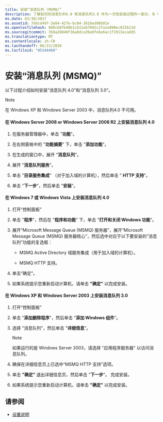 ```yaml
---
title: 安装“消息队列 (MSMQ)”
description: 了解如何将消息队列4.0 和消息队列3.0 作为一次性安装过程的一部分，与 WFC 示例一起使用。
ms.date: 03/30/2017
ms.assetid: 7ddcd497-3e04-427e-bc04-3610ad98b01e
ms.openlocfilehash: 0d0cb87b40b1cb11eb7692c2fa1e890ec815b13d
ms.sourcegitcommit: 358a28048f36a8dca39a9fe6e6ac1f1913acadd5
ms.translationtype: MT
ms.contentlocale: zh-CN
ms.lasthandoff: 06/23/2020
ms.locfileid: "85244460"
---
```

# <a name="installing-message-queuing-msmq"></a>安装“消息队列 (MSMQ)”
以下过程介绍如何安装“消息队列 4.0”和“消息队列 3.0”。  
  
> [!NOTE]
> 在 Windows XP 和 Windows Server 2003 中，消息队列4.0 不可用。  
  
#### <a name="to-install-message-queuing-40-on-windows-server-2008-or-windows-server-2008-r2"></a>在 Windows Server 2008 or Windows Server 2008 R2 上安装消息队列 4.0  
  
1. 在服务器管理器中，单击 "**功能**"。  
  
2. 在右侧窗格中的 "**功能摘要**" 下，单击 "**添加功能**"。  
  
3. 在生成的窗口中，展开 "**消息队列**"。  
  
4. 展开 "**消息队列服务**"。  
  
5. 单击 "**目录服务集成**" （对于加入域的计算机），然后单击 " **HTTP 支持**"。  
  
6. 单击 "**下一步**"，然后单击 "**安装**"。  
  
#### <a name="to-install-message-queuing-40-on-windows-7-or-windows-vista"></a>在 Windows 7 或 Windows Vista 上安装消息队列 4.0  
  
1. 打开“控制面板”  
  
2. 单击 "**程序**"，然后在 "**程序和功能**" 下，单击 "**打开和关闭 Windows 功能**"。  
  
3. 展开“Microsoft Message Queue (MSMQ) 服务器”，展开“Microsoft Message Queue (MSMQ) 服务器核心”，然后选中对应于以下要安装的“消息队列”功能的复选框：  
  
    - MSMQ Active Directory 域服务集成（用于加入域的计算机）。  
  
    - MSMQ HTTP 支持。  
  
4. 单击“确定”。  
  
5. 如果系统提示您重新启动计算机，请单击 **"确定"** 以完成安装。  
  
#### <a name="to-install-message-queuing-30-on-windows-xp-and-windows-server-2003"></a>在 Windows XP 和 Windows Server 2003 上安装消息队列 3.0  
  
1. 打开“控制面板”  
  
2. 单击 "**添加删除程序**"，然后单击 "**添加 Windows 组件**"。  
  
3. 选择 "消息队列"，然后单击 "**详细信息**"。  
  
    > [!NOTE]
    > 如果运行的是 Windows Server 2003，请选择 "应用程序服务器" 以访问消息队列。  
  
4. 确保在详细信息页上已选中“MSMQ HTTP 支持”选项。  
  
5. 单击 **"确定"** 退出详细信息页，然后单击 "**下一步**"。 完成安装。  
  
6. 如果系统提示您重新启动计算机，请单击 **"确定"** 以完成安装。  
  
## <a name="see-also"></a>请参阅

- [设置说明](set-up-instructions.md)
